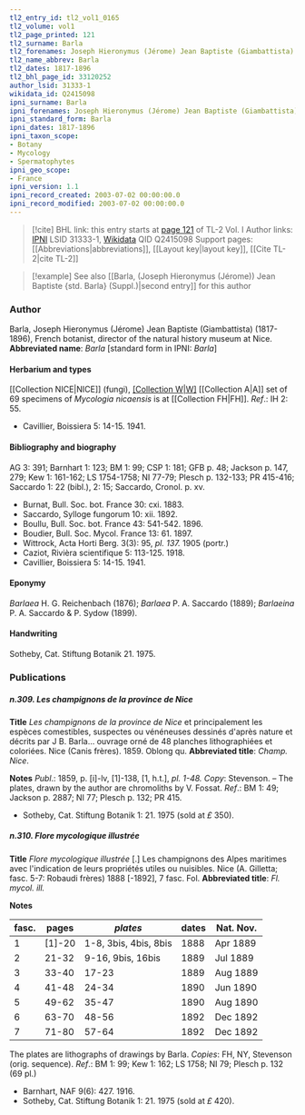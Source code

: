 ```yaml
---
tl2_entry_id: tl2_vol1_0165
tl2_volume: vol1
tl2_page_printed: 121
tl2_surname: Barla
tl2_forenames: Joseph Hieronymus (Jérome) Jean Baptiste (Giambattista)
tl2_name_abbrev: Barla
tl2_dates: 1817-1896
tl2_bhl_page_id: 33120252
author_lsid: 31333-1
wikidata_id: Q2415098
ipni_surname: Barla
ipni_forenames: Joseph Hieronymus (Jérome) Jean Baptiste (Giambattista)
ipni_standard_form: Barla
ipni_dates: 1817-1896
ipni_taxon_scope: 
- Botany
- Mycology
- Spermatophytes
ipni_geo_scope: 
- France
ipni_version: 1.1
ipni_record_created: 2003-07-02 00:00:00.0
ipni_record_modified: 2003-07-02 00:00:00.0
---
```


> [!cite] BHL link: this entry starts at [page 121](https://www.biodiversitylibrary.org/page/33120252) of TL-2 Vol. I
> Author links: [IPNI](https://www.ipni.org/a/31333-1) LSID 31333-1, [Wikidata](https://www.wikidata.org/wiki/Q2415098) QID Q2415098
> Support pages: [[Abbreviations|abbreviations]], [[Layout key|layout key]], [[Cite TL-2|cite TL-2]]

> [!example] See also [[Barla, (Joseph Hieronymus (Jérome)) Jean Baptiste {std. Barla} (Suppl.)|second entry]] for this author

### Author

Barla, Joseph Hieronymus (Jérome) Jean Baptiste (Giambattista) (1817-1896), French botanist, director of the natural history museum at Nice. 
**Abbreviated name**: *Barla* \[standard form in IPNI: *Barla*\]

#### Herbarium and types

[[Collection NICE|NICE]] (fungi), [[Collection W|W]](orch.) [[Collection A|A]] set of 69 specimens of *Mycologia nicaensis* is at [[Collection FH|FH]].
*Ref*.: IH 2: 55.
- Cavillier, Boissiera 5: 14-15. 1941.

#### Bibliography and biography

AG 3: 391; Barnhart 1: 123; BM 1: 99; CSP 1: 181; GFB p. 48; Jackson p. 147, 279; Kew 1: 161-162; LS 1754-1758; NI 77-79; Plesch p. 132-133; PR 415-416; Saccardo 1: 22 (bibl.), 2: 15; Saccardo, Cronol. p. xv.
- Burnat, Bull. Soc. bot. France 30: cxi. 1883.
- Saccardo, Sylloge fungorum 10: xii. 1892.
- Boullu, Bull. Soc. bot. France 43: 541-542. 1896.
- Boudier, Bull. Soc. Mycol. France 13: 61. 1897.
- Wittrock, Acta Horti Berg. 3(3): 95, *pl. 137.* 1905 (portr.)
- Caziot, Rivièra scientifique 5: 113-125. 1918.
- Cavillier, Boissiera 5: 14-15. 1941.

#### Eponymy

*Barlaea* H. G. Reichenbach (1876); *Barlaea* P. A. Saccardo (1889); *Barlaeina* P. A. Saccardo & P. Sydow (1899).

#### Handwriting

Sotheby, Cat. Stiftung Botanik 21. 1975.

### Publications

##### n.309. Les champignons de la province de Nice

**Title**
*Les champignons de la province de Nice* et principalement les espèces comestibles, suspectes ou vénéneuses dessinés d'après nature et décrits par J B. Barla... ouvrage orné de 48 planches lithographiées et coloriées. Nice (Canis frères). 1859. Oblong qu.
**Abbreviated title**: *Champ. Nice*.

**Notes**
*Publ*.: 1859, p. \[i\]-lv, \[1\]-138, \[1, h.t.\], *pl. 1-48. Copy*: Stevenson. – The plates, drawn by the author are chromoliths by V. Fossat.
*Ref*.: BM 1: 49; Jackson p. 2887; NI 77; Plesch p. 132; PR 415.
- Sotheby, Cat. Stiftung Botanik 1: 21. 1975 (sold at *£* 350).

##### n.310. Flore mycologique illustrée

**Title**
*Flore mycologique illustrée* \[.\] Les champignons des Alpes maritimes avec l'indication de leurs propriétés utiles ou nuisibles. Nice (A. Gilletta; fasc. 5-7: Robaudi frères) 1888 \[-1892\], 7 fasc. Fol.
**Abbreviated title**: *Fl. mycol. ill.*

**Notes**

|fasc.	|pages	|*plates*	|dates	|Nat. Nov.|
|---	|---	|---	|---	|---	|
|1	|\[1\]-20	|1-8, 3bis, 4bis, 8bis	|1888	|Apr 1889|
|2	|21-32	|9-16, 9bis, 16bis	|1889	|Jul 1889|
|3	|33-40	|17-23	|1889	|Aug 1889|
|4	|41-48	|24-34	|1890	|Jun 1890|
|5	|49-62	|35-47	|1890	|Aug 1890|
|6	|63-70	|48-56	|1892	|Dec 1892|
|7	|71-80	|57-64	|1892	|Dec 1892|

The plates are lithographs of drawings by Barla. *Copies*: FH, NY, Stevenson (orig.
sequence).
*Ref*.: BM 1: 99; Kew 1: 162; LS 1758; NI 79; Plesch p. 132 (69 pl.)
- Barnhart, NAF 9(6): 427. 1916.
- Sotheby, Cat. Stiftung Botanik 1: 21. 1975 (sold at *£* 420).

